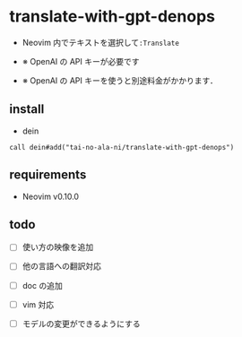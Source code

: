 # translate-with-gpt-denops

- Neovim 内でテキストを選択して`:Translate`

- ※ OpenAI の API キーが必要です

- ※ OpenAI の API キーを使うと別途料金がかかります．

## install

- dein

```vimscript
call dein#add("tai-no-ala-ni/translate-with-gpt-denops")
```

## requirements

- Neovim v0.10.0

## todo

- [ ] 使い方の映像を追加

- [ ] 他の言語への翻訳対応

- [ ] doc の追加

- [ ] vim 対応

- [ ] モデルの変更ができるようにする
